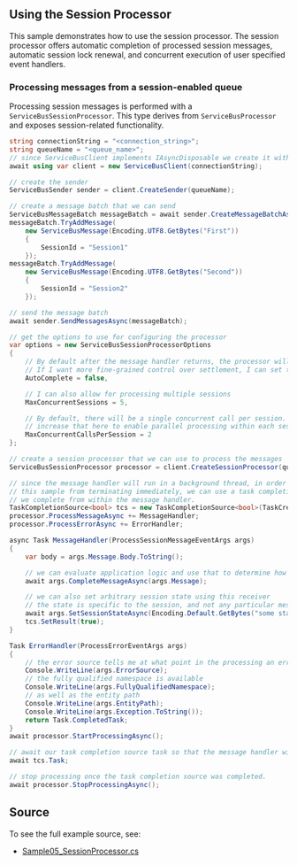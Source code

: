 ## Using the Session Processor

This sample demonstrates how to use the session processor. The session processor offers automatic completion of processed session messages, automatic session lock renewal, and concurrent execution of user specified event handlers.

### Processing messages from a session-enabled queue

Processing session messages is performed with a `ServiceBusSessionProcessor`. This type
derives from `ServiceBusProcessor` and exposes session-related functionality.

```C# Snippet:ServiceBusProcessSessionMessages
string connectionString = "<connection_string>";
string queueName = "<queue_name>";
// since ServiceBusClient implements IAsyncDisposable we create it with "await using"
await using var client = new ServiceBusClient(connectionString);

// create the sender
ServiceBusSender sender = client.CreateSender(queueName);

// create a message batch that we can send
ServiceBusMessageBatch messageBatch = await sender.CreateMessageBatchAsync();
messageBatch.TryAddMessage(
    new ServiceBusMessage(Encoding.UTF8.GetBytes("First"))
    {
        SessionId = "Session1"
    });
messageBatch.TryAddMessage(
    new ServiceBusMessage(Encoding.UTF8.GetBytes("Second"))
    {
        SessionId = "Session2"
    });

// send the message batch
await sender.SendMessagesAsync(messageBatch);

// get the options to use for configuring the processor
var options = new ServiceBusSessionProcessorOptions
{
    // By default after the message handler returns, the processor will complete the message
    // If I want more fine-grained control over settlement, I can set this to false.
    AutoComplete = false,

    // I can also allow for processing multiple sessions
    MaxConcurrentSessions = 5,

    // By default, there will be a single concurrent call per session. I can 
    // increase that here to enable parallel processing within each session.
    MaxConcurrentCallsPerSession = 2
};

// create a session processor that we can use to process the messages
ServiceBusSessionProcessor processor = client.CreateSessionProcessor(queueName, options);

// since the message handler will run in a background thread, in order to prevent
// this sample from terminating immediately, we can use a task completion source that
// we complete from within the message handler.
TaskCompletionSource<bool> tcs = new TaskCompletionSource<bool>(TaskCreationOptions.RunContinuationsAsynchronously);
processor.ProcessMessageAsync += MessageHandler;
processor.ProcessErrorAsync += ErrorHandler;

async Task MessageHandler(ProcessSessionMessageEventArgs args)
{
    var body = args.Message.Body.ToString();

    // we can evaluate application logic and use that to determine how to settle the message.
    await args.CompleteMessageAsync(args.Message);

    // we can also set arbitrary session state using this receiver
    // the state is specific to the session, and not any particular message
    await args.SetSessionStateAsync(Encoding.Default.GetBytes("some state"));
    tcs.SetResult(true);
}

Task ErrorHandler(ProcessErrorEventArgs args)
{
    // the error source tells me at what point in the processing an error occurred
    Console.WriteLine(args.ErrorSource);
    // the fully qualified namespace is available
    Console.WriteLine(args.FullyQualifiedNamespace);
    // as well as the entity path
    Console.WriteLine(args.EntityPath);
    Console.WriteLine(args.Exception.ToString());
    return Task.CompletedTask;
}
await processor.StartProcessingAsync();

// await our task completion source task so that the message handler will be invoked at least once.
await tcs.Task;

// stop processing once the task completion source was completed.
await processor.StopProcessingAsync();
```

## Source

To see the full example source, see:

* [Sample05_SessionProcessor.cs](../tests/Samples/Sample05_SessionProcessor.cs)

